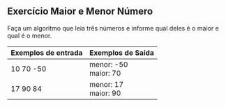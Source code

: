 ## Exercício Maior e Menor Número
Faça um algoritmo que leia três números e informe qual deles é o maior e qual é o menor.

Exemplos de entrada | Exemplos de Saída
:--- | :---
10 70 -50 | menor: -50<br />maior: 70
17 90 84 | menor: 17<br />maior: 90